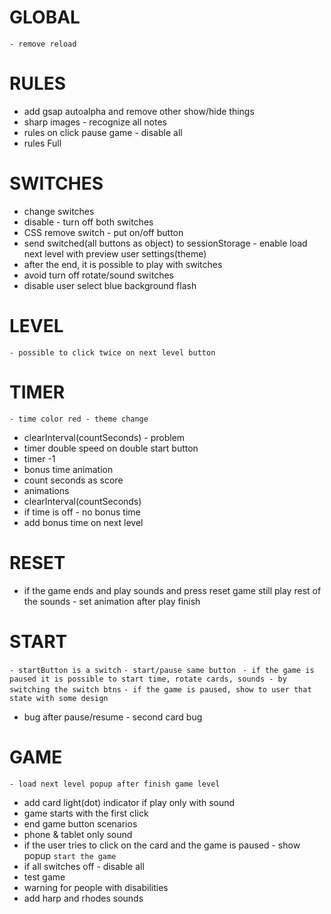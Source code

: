 # GLOBAL
`- remove reload`

# RULES
- add gsap autoalpha and remove other show/hide things
- sharp images - recognize all notes
- rules on click pause game - disable all
- rules Full

# SWITCHES
- change switches
- disable - turn off both switches
- CSS remove switch - put on/off button
- send switched(all buttons as object) to sessionStorage - enable load next level with preview user settings(theme)
- after the end, it is possible to play with switches
- avoid turn off rotate/sound switches
- disable user select blue background flash

# LEVEL
`- possible to click twice on next level button`

# TIMER
`- time color red - theme change`
- clearInterval(countSeconds) - problem
- timer double speed on double start button
- timer -1
- bonus time animation
- count seconds as score
- animations
- clearInterval(countSeconds)
- if time is off - no bonus time
- add bonus time on next level

# RESET
- if the game ends and play sounds and press reset game still play rest of the sounds - set animation after play finish

# START
`- startButton is a switch`
`- start/pause same button `
`- if the game is paused it is possible to start time, rotate cards, sounds - by switching the switch btns`
`- if the game is paused, show to user that state with some design`
- bug after pause/resume - second card bug

# GAME
`- load next level popup after finish game level`
- add card light(dot) indicator if play only with sound
- game starts with the first click
- end game button scenarios
- phone & tablet only sound
- if the user tries to click on the card and the game is paused - show popup `start the game`
- if all switches off - disable all 
- test game
- warning for people with disabilities
- add harp and rhodes sounds
